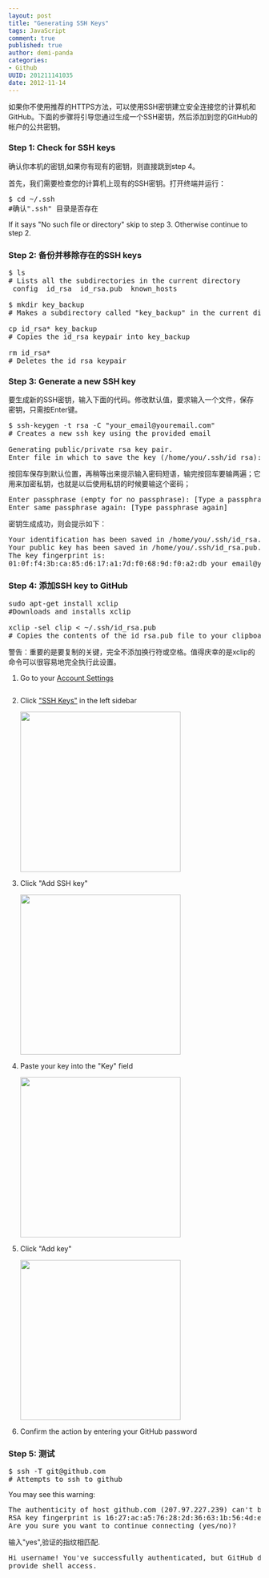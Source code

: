 ```yaml
---
layout: post
title: "Generating SSH Keys"
tags: JavaScript
comment: true
published: true
author: demi-panda
categories:
- Github
UUID: 201211141035
date: 2012-11-14
---
```


如果你不使用推荐的HTTPS方法，可以使用SSH密钥建立安全连接您的计算机和GitHub。下面的步骤将引导您通过生成一个SSH密钥，然后添加到您的GitHub的帐户的公共密钥。

### Step 1: Check for SSH keys
确认你本机的密钥,如果你有现有的密钥，则直接跳到step 4。

首先，我们需要检查您的计算机上现有的SSH密钥。打开终端并运行：
<pre id="bash">
$ cd ~/.ssh
#确认".ssh" 目录是否存在
</pre>
If it says "No such file or directory" skip to step 3. Otherwise continue to step 2.

### Step 2: 备份并移除存在的SSH keys
<pre id="bash">
$ ls
# Lists all the subdirectories in the current directory
 config  id_rsa  id_rsa.pub  known_hosts

$ mkdir key_backup
# Makes a subdirectory called "key_backup" in the current directory

cp id_rsa* key_backup
# Copies the id_rsa keypair into key_backup

rm id_rsa*
# Deletes the id_rsa keypair
</pre>

### Step 3: Generate a new SSH key
要生成新的SSH密钥，输入下面的代码。修改默认值，要求输入一个文件，保存密钥，只需按Enter键。
<pre id="bash">
$ ssh-keygen -t rsa -C "your_email@youremail.com"
# Creates a new ssh key using the provided email

Generating public/private rsa key pair.
Enter file in which to save the key (/home/you/.ssh/id_rsa):
</pre>
按回车保存到默认位置，再稍等出来提示输入密码短语，输完按回车要输两遍；它用来加密私钥，也就是以后使用私钥的时候要输这个密码；
<pre id="bash">
Enter passphrase (empty for no passphrase): [Type a passphrase]
Enter same passphrase again: [Type passphrase again]
</pre>
密钥生成成功，则会提示如下：
<pre id="bash">
Your identification has been saved in /home/you/.ssh/id_rsa.
Your public key has been saved in /home/you/.ssh/id_rsa.pub.
The key fingerprint is:
01:0f:f4:3b:ca:85:d6:17:a1:7d:f0:68:9d:f0:a2:db your_email@youremail.com
</pre>

### Step 4: 添加SSH key to GitHub
<pre id="bash">
sudo apt-get install xclip
#Downloads and installs xclip

xclip -sel clip < ~/.ssh/id_rsa.pub
# Copies the contents of the id_rsa.pub file to your clipboard
</pre>
警告：重要的是要复制的关键，完全不添加换行符或空格。值得庆幸的是xclip的命令可以很容易地完全执行此设置。

<ol>
<li>Go to your <a href="https://github.com/settings">Account Settings</a>
<p>
<img src="{{ site.baseurl }}/media/pub/userbar-account-settings.png"  alt="">
</p>
</li>
<li>Click <a href="https://github.com/settings/ssh">&quot;SSH Keys&quot;</a> in the left sidebar
<p><img src="{{ site.baseurl}}/media/pub/settings-sidebar-ssh-keys.png" width="320px" alt=""></p>
</li>
<li>Click &quot;Add SSH key&quot;
<p><img src="{{ site.baseurl}}/media/pub/ssh-add-ssh-key.png" width="320px" alt=""></p></li>
<li>Paste your key into the &quot;Key&quot; field
<p><img src="{{ site.baseurl }}/media/pub/ssh-key-paste.png" width="320px" alt=""></p></li>
<li>Click &quot;Add key&quot;
<p><img src="{{ site.baseurl }}/media/pub/ssh-add-key.png" width="320px" alt=""></p></li>
<li>Confirm the action by entering your GitHub password</li>
</ol>

### Step 5: 测试
<pre id="bash">
$ ssh -T git@github.com
# Attempts to ssh to github
</pre>

You may see this warning:
<pre id="bash">
The authenticity of host github.com (207.97.227.239) can't be established.
RSA key fingerprint is 16:27:ac:a5:76:28:2d:36:63:1b:56:4d:eb:df:a6:48.
Are you sure you want to continue connecting (yes/no)?
</pre>

输入"yes",验证的指纹相匹配.
<pre id="bash">
Hi username! You've successfully authenticated, but GitHub does not
provide shell access.
</pre>
